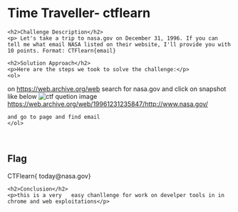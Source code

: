 
<!DOCTYPE html>
<html>

<body>
    <h1>Time Traveller- ctflearn</h1>

    <h2>Challenge Description</h2>
    <p> Let's take a trip to nasa.gov on December 31, 1996. If you can tell me what email NASA listed on their website, I'll provide you with 10 points. Format: CTFlearn{email}
 
</p>
 
    <h2>Solution Approach</h2>
    <p>Here are the steps we took to solve the challenge:</p>
    <ol>
on https://web.archive.org/web 
search for nasa.gov and click on snapshot like below
 <img src=" https://cybersecctf.github.io/blog/2024/practice/ctflearn/TimeTraveller/internetarchive.png" alt="ctf quetion image" class="inline"/>
        https://web.archive.org/web/19961231235847/http://www.nasa.gov/
       
    and go to page and find email
    </ol>
<br>
    <h2>Flag</h2>
    <p class="flag">CTFlearn{ today@nasa.gov}
</p>

    <h2>Conclusion</h2>
    <p>this is a very   easy chanllenge for work on develper tools in in chrome and web exploitations</p>
</body>
</html>


